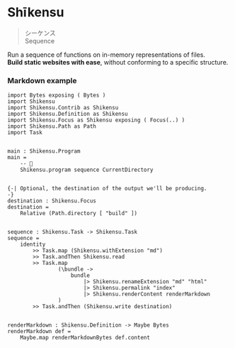 # Shīkensu

> シーケンス    
> Sequence

Run a sequence of functions on in-memory representations of files.  
__Build static websites with ease__, without conforming to a specific structure.

### Markdown example

```gren
import Bytes exposing ( Bytes )
import Shikensu
import Shikensu.Contrib as Shikensu
import Shikensu.Definition as Shikensu
import Shikensu.Focus as Shikensu exposing ( Focus(..) )
import Shikensu.Path as Path
import Task


main : Shikensu.Program
main =
    -- 🚀
    Shikensu.program sequence CurrentDirectory


{-| Optional, the destination of the output we'll be producing.
-}
destination : Shikensu.Focus
destination =
    Relative (Path.directory [ "build" ])


sequence : Shikensu.Task -> Shikensu.Task
sequence =
    identity
        >> Task.map (Shikensu.withExtension "md")
        >> Task.andThen Shikensu.read
        >> Task.map
                (\bundle ->
                    bundle
                        |> Shikensu.renameExtension "md" "html"
                        |> Shikensu.permalink "index"
                        |> Shikensu.renderContent renderMarkdown
                )
        >> Task.andThen (Shikensu.write destination)


renderMarkdown : Shikensu.Definition -> Maybe Bytes
renderMarkdown def =
    Maybe.map renderMarkdownBytes def.content
```